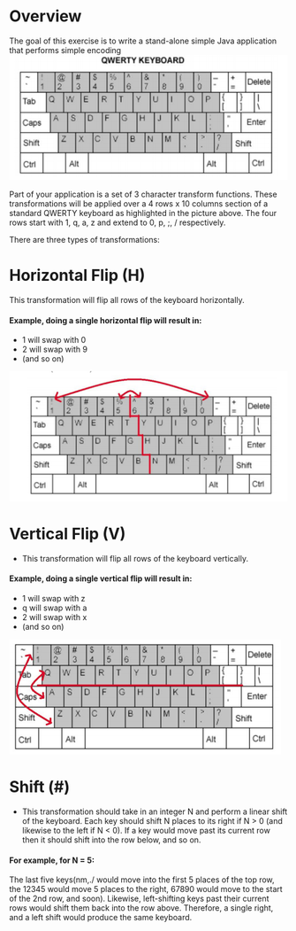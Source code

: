 # Overview
The goal of this exercise is to write a stand-alone simple Java
application that performs simple encoding
![img.png](img.png)

Part of your application is a set of 3 character transform functions.
These transformations will be applied over a 4 rows x 10 columns section of a
standard QWERTY keyboard as highlighted in the picture above. The four rows start
with 1, q, a, z and extend to 0, p, ;, / respectively.

There are three types of transformations:

# Horizontal Flip (H)
This transformation will flip all rows of the keyboard horizontally.
  
#### Example, doing a single horizontal flip will result in:
  - 1 will swap with 0
  - 2 will swap with 9
  - (and so on)

![img_1.png](img_1.png)

# Vertical Flip (V)
- This transformation will flip all rows of the keyboard vertically.
#### Example, doing a single vertical flip will result in:
  - 1 will swap with z
  - q will swap with a
  - 2 will swap with x
  - (and so on)

![img_2.png](img_2.png)

# Shift (#)

- This transformation should take in an integer N and perform a linear shift of the
keyboard. Each key should shift N places to its right if N > 0 (and likewise to the left if
N < 0). If a key would move past its current row then it should shift into the row
below, and so on.
#### For example, for N = 5:
The last five keys(nm,./ would move into the first 5 places of
the top row, the 12345 would move 5 places to the right, 67890 would move to the
start of the 2nd row, and soon). Likewise, left-shifting keys past their current rows
would shift them back into the row above. Therefore, a single right, and a left shift
would produce the same keyboard.
